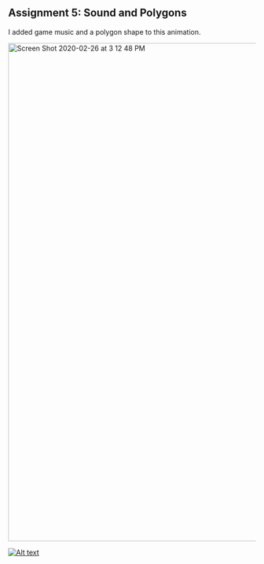 ## Assignment 5: Sound and Polygons ##

I added game music and a polygon shape to this animation.


<img width="1012" alt="Screen Shot 2020-02-26 at 3 12 48 PM" src="https://user-images.githubusercontent.com/53446525/75383563-970b3480-58aa-11ea-965f-c134a0c69f3f.png">


[![Alt text](https://vimeo.com/394083471.jpg)](https://vimeo.com/394083471)

